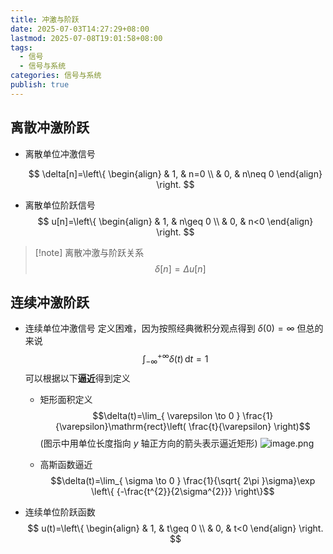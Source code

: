 ```yaml
---
title: 冲激与阶跃
date: 2025-07-03T14:27:29+08:00
lastmod: 2025-07-08T19:01:58+08:00
tags:
  - 信号
  - 信号与系统
categories: 信号与系统
publish: true
---
```


## 离散冲激阶跃

- 离散单位冲激信号

  $$
  \delta[n]=\left\{ \begin{align}
   & 1, & n=0 \\
   & 0, & n\neq 0
  \end{align} \right.
  $$

- 离散单位阶跃信号
  $$
  u[n]=\left\{ \begin{align}
   & 1, & n\geq 0 \\
   & 0, & n<0
  \end{align} \right.
  $$

> [!note] 离散冲激与阶跃关系
> $$\delta[n]=\Delta u[n]$$

## 连续冲激阶跃

- 连续单位冲激信号
  定义困难，因为按照经典微积分观点得到 $\delta(0)=\infty$
  但总的来说 $$\int_{-\infty}^{+\infty} \delta(t) \, \mathrm{d}t=1 $$
  可以根据以下**逼近**得到定义

  - 矩形面积定义 $$\delta(t)=\lim_{ \varepsilon \to 0 } \frac{1}{\varepsilon}\mathrm{rect}\left( \frac{t}{\varepsilon} \right)$$
    (图示中用单位长度指向 $y$ 轴正方向的箭头表示逼近矩形)
    ![image.png](https://s2.loli.net/2025/07/03/voLMExhORU69upw.png)

  - 高斯函数逼近 $$\delta(t)=\lim_{ \sigma \to 0 } \frac{1}{\sqrt{ 2\pi }\sigma}\exp \left\{  {-\frac{t^{2}}{2\sigma^{2}}} \right\}$$

- 连续单位阶跃函数
  $$
  u(t)=\left\{ \begin{align}
   & 1, & t\geq 0 \\
   & 0, & t<0
  \end{align} \right.
  $$
